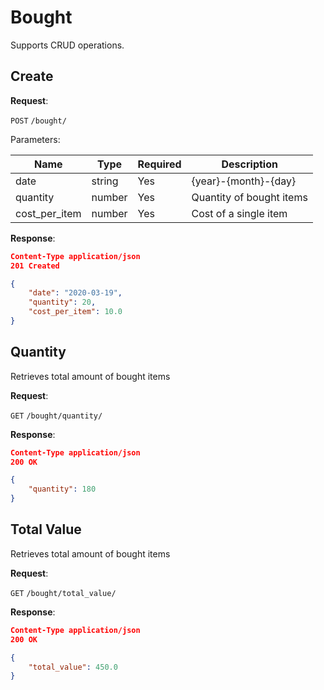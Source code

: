 # Bought
Supports CRUD operations.

## Create

**Request**:

`POST` `/bought/`

Parameters:

Name           | Type   | Required  | Description
---------------|--------|-----------|------------
date           | string | Yes       | {year}-{month}-{day}
quantity       | number | Yes       | Quantity of bought items
cost_per_item  | number | Yes       | Cost of a single item

**Response**:

```json
Content-Type application/json
201 Created

{
    "date": "2020-03-19",
    "quantity": 20,
    "cost_per_item": 10.0
}
```

## Quantity
Retrieves total amount of bought items

**Request**:

`GET` `/bought/quantity/`

**Response**:

```json
Content-Type application/json
200 OK

{
    "quantity": 180
}
```

## Total Value
Retrieves total amount of bought items

**Request**:

`GET` `/bought/total_value/`

**Response**:

```json
Content-Type application/json
200 OK

{
    "total_value": 450.0
}
```

